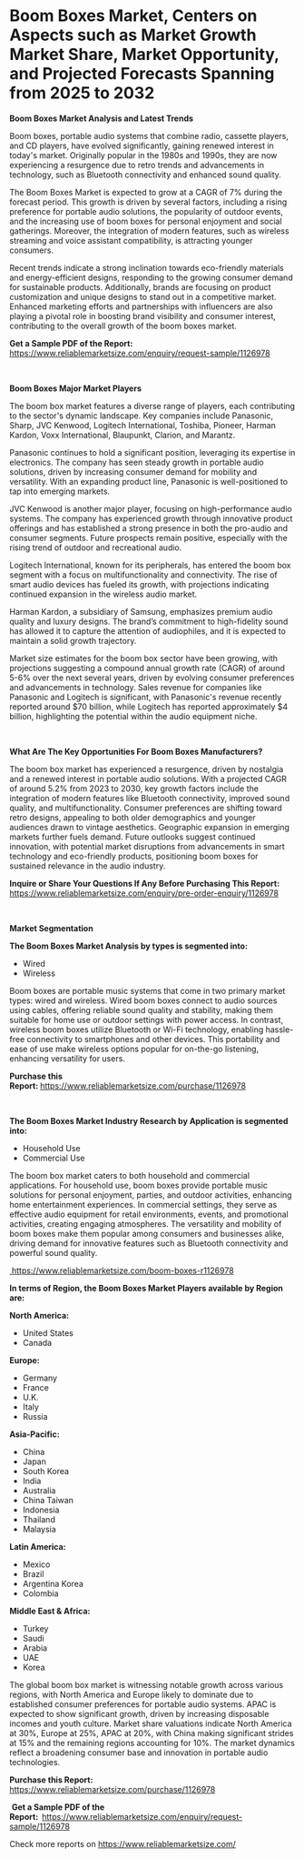 <p><h1>Boom Boxes Market, Centers on Aspects such as Market Growth Market Share, Market Opportunity, and Projected Forecasts Spanning from 2025 to 2032</h1></p><p><strong>Boom Boxes Market Analysis and Latest Trends</strong></p>
<p><p>Boom boxes, portable audio systems that combine radio, cassette players, and CD players, have evolved significantly, gaining renewed interest in today's market. Originally popular in the 1980s and 1990s, they are now experiencing a resurgence due to retro trends and advancements in technology, such as Bluetooth connectivity and enhanced sound quality.</p><p>The Boom Boxes Market is expected to grow at a CAGR of 7% during the forecast period. This growth is driven by several factors, including a rising preference for portable audio solutions, the popularity of outdoor events, and the increasing use of boom boxes for personal enjoyment and social gatherings. Moreover, the integration of modern features, such as wireless streaming and voice assistant compatibility, is attracting younger consumers.</p><p>Recent trends indicate a strong inclination towards eco-friendly materials and energy-efficient designs, responding to the growing consumer demand for sustainable products. Additionally, brands are focusing on product customization and unique designs to stand out in a competitive market. Enhanced marketing efforts and partnerships with influencers are also playing a pivotal role in boosting brand visibility and consumer interest, contributing to the overall growth of the boom boxes market.</p></p>
<p><strong>Get a Sample PDF of the Report:&nbsp;</strong> <a href="https://www.reliablemarketsize.com/enquiry/request-sample/1126978?utm_campaign=1833&utm_medium=2&utm_source=Github&utm_content=ia&utm_term=11022025&utm_id=boom-boxes">https://www.reliablemarketsize.com/enquiry/request-sample/1126978</a></p>
<p>&nbsp;</p>
<p><strong>Boom Boxes Major Market Players</strong></p>
<p><p>The boom box market features a diverse range of players, each contributing to the sector's dynamic landscape. Key companies include Panasonic, Sharp, JVC Kenwood, Logitech International, Toshiba, Pioneer, Harman Kardon, Voxx International, Blaupunkt, Clarion, and Marantz.</p><p>Panasonic continues to hold a significant position, leveraging its expertise in electronics. The company has seen steady growth in portable audio solutions, driven by increasing consumer demand for mobility and versatility. With an expanding product line, Panasonic is well-positioned to tap into emerging markets.</p><p>JVC Kenwood is another major player, focusing on high-performance audio systems. The company has experienced growth through innovative product offerings and has established a strong presence in both the pro-audio and consumer segments. Future prospects remain positive, especially with the rising trend of outdoor and recreational audio.</p><p>Logitech International, known for its peripherals, has entered the boom box segment with a focus on multifunctionality and connectivity. The rise of smart audio devices has fueled its growth, with projections indicating continued expansion in the wireless audio market.</p><p>Harman Kardon, a subsidiary of Samsung, emphasizes premium audio quality and luxury designs. The brand’s commitment to high-fidelity sound has allowed it to capture the attention of audiophiles, and it is expected to maintain a solid growth trajectory.</p><p>Market size estimates for the boom box sector have been growing, with projections suggesting a compound annual growth rate (CAGR) of around 5-6% over the next several years, driven by evolving consumer preferences and advancements in technology. Sales revenue for companies like Panasonic and Logitech is significant, with Panasonic's revenue recently reported around $70 billion, while Logitech has reported approximately $4 billion, highlighting the potential within the audio equipment niche.</p></p>
<p>&nbsp;</p>
<p><strong>What Are The Key Opportunities For Boom Boxes Manufacturers?</strong></p>
<p><p>The boom box market has experienced a resurgence, driven by nostalgia and a renewed interest in portable audio solutions. With a projected CAGR of around 5.2% from 2023 to 2030, key growth factors include the integration of modern features like Bluetooth connectivity, improved sound quality, and multifunctionality. Consumer preferences are shifting toward retro designs, appealing to both older demographics and younger audiences drawn to vintage aesthetics. Geographic expansion in emerging markets further fuels demand. Future outlooks suggest continued innovation, with potential market disruptions from advancements in smart technology and eco-friendly products, positioning boom boxes for sustained relevance in the audio industry.</p></p>
<p><strong>Inquire or Share Your Questions If Any Before Purchasing This Report:</strong> <a href="https://www.reliablemarketsize.com/enquiry/pre-order-enquiry/1126978?utm_campaign=1833&utm_medium=2&utm_source=Github&utm_content=ia&utm_term=11022025&utm_id=boom-boxes">https://www.reliablemarketsize.com/enquiry/pre-order-enquiry/1126978</a></p>
<p>&nbsp;</p>
<p><strong>Market Segmentation</strong></p>
<p><strong>The Boom Boxes Market Analysis by types is segmented into:</strong></p>
<p><ul><li>Wired</li><li>Wireless</li></ul></p>
<p><p>Boom boxes are portable music systems that come in two primary market types: wired and wireless. Wired boom boxes connect to audio sources using cables, offering reliable sound quality and stability, making them suitable for home use or outdoor settings with power access. In contrast, wireless boom boxes utilize Bluetooth or Wi-Fi technology, enabling hassle-free connectivity to smartphones and other devices. This portability and ease of use make wireless options popular for on-the-go listening, enhancing versatility for users.</p></p>
<p><strong>Purchase this Report:&nbsp;</strong><a href="https://www.reliablemarketsize.com/purchase/1126978?utm_campaign=1833&utm_medium=2&utm_source=Github&utm_content=ia&utm_term=11022025&utm_id=boom-boxes">https://www.reliablemarketsize.com/purchase/1126978</a></p>
<p>&nbsp;</p>
<p><strong>The Boom Boxes Market Industry Research by Application is segmented into:</strong></p>
<p><ul><li>Household Use</li><li>Commercial Use</li></ul></p>
<p><p>The boom box market caters to both household and commercial applications. For household use, boom boxes provide portable music solutions for personal enjoyment, parties, and outdoor activities, enhancing home entertainment experiences. In commercial settings, they serve as effective audio equipment for retail environments, events, and promotional activities, creating engaging atmospheres. The versatility and mobility of boom boxes make them popular among consumers and businesses alike, driving demand for innovative features such as Bluetooth connectivity and powerful sound quality.</p></p>
<p><a href="https://www.reliablemarketsize.com/boom-boxes-r1126978?utm_campaign=1833&utm_medium=2&utm_source=Github&utm_content=ia&utm_term=11022025&utm_id=boom-boxes">&nbsp;https://www.reliablemarketsize.com/boom-boxes-r1126978</a></p>
<p><strong>In terms of Region, the Boom Boxes Market Players available by Region are:</strong></p>
<p>
    <p> <strong> North America: </strong>
        <ul>
            <li>United States</li>
            <li>Canada</li>
        </ul>
        </p> 
    <p> <strong> Europe: </strong>
        <ul>
            <li>Germany</li>
            <li>France</li>
            <li>U.K.</li>
            <li>Italy</li>
            <li>Russia</li>
        </ul>
        </p> 
    <p> <strong> Asia-Pacific: </strong>
        <ul>
            <li>China</li>
            <li>Japan</li>
            <li>South Korea</li>
            <li>India</li>
            <li>Australia</li>
            <li>China Taiwan</li>
            <li>Indonesia</li>
            <li>Thailand</li>
            <li>Malaysia</li>
        </ul>
        </p> 
    <p> <strong> Latin America: </strong>
        <ul>
            <li>Mexico</li>
            <li>Brazil</li>
            <li>Argentina Korea</li>
            <li>Colombia</li>
        </ul>
        </p> 
    <p> <strong> Middle East & Africa: </strong>
        <ul>
            <li>Turkey</li>
            <li>Saudi</li>
            <li>Arabia</li>
            <li>UAE</li>
            <li>Korea</li>
        </ul>
    </p>
    </p>
<p><p>The global boom box market is witnessing notable growth across various regions, with North America and Europe likely to dominate due to established consumer preferences for portable audio systems. APAC is expected to show significant growth, driven by increasing disposable incomes and youth culture. Market share valuations indicate North America at 30%, Europe at 25%, APAC at 20%, with China making significant strides at 15% and the remaining regions accounting for 10%. The market dynamics reflect a broadening consumer base and innovation in portable audio technologies.</p></p>
<p><strong>Purchase this Report: </strong><a href="https://www.reliablemarketsize.com/purchase/1126978?utm_campaign=1833&utm_medium=2&utm_source=Github&utm_content=ia&utm_term=11022025&utm_id=boom-boxes">https://www.reliablemarketsize.com/purchase/1126978</a></p>
<p>&nbsp;<strong>Get a Sample PDF of the Report:&nbsp;&nbsp;</strong><a href="https://www.reliablemarketsize.com/enquiry/request-sample/1126978?utm_campaign=1833&utm_medium=2&utm_source=Github&utm_content=ia&utm_term=11022025&utm_id=boom-boxes">https://www.reliablemarketsize.com/enquiry/request-sample/1126978</a></p>
<p><strong></strong></p>
<p>Check more reports on <a href="https://www.reliablemarketsize.com/?utm_campaign=1833&utm_medium=2&utm_source=Github&utm_content=ia&utm_term=11022025&utm_id=boom-boxes">https://www.reliablemarketsize.com/</a></p>